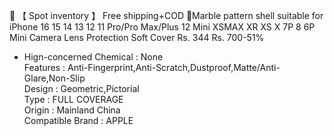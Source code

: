 🚚 【 Spot inventory 】 Free shipping+COD 🚚Marble pattern shell suitable for iPhone 16 15 14 13 12 11 Pro/Pro Max/Plus 12 Mini XSMAX XR XS X 7P 8 6P Mini Camera Lens Protection Soft Cover
Rs. 344
Rs. 700-51%
  * Hign-concerned Chemical : None  
Features : Anti-Fingerprint,Anti-Scratch,Dustproof,Matte/Anti-Glare,Non-Slip  
Design : Geometric,Pictorial  
Type : FULL COVERAGE  
Origin : Mainland China  
Compatible Brand : APPLE